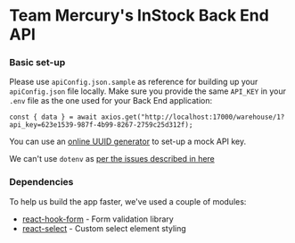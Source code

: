# Team Mercury's InStock Back End API

### Basic set-up

Please use `apiConfig.json.sample` as reference for building up your `apiConfig.json` file locally. Make sure you provide the same `API_KEY` in your `.env` file as the one used for your Back End application:

```
const { data } = await axios.get("http://localhost:17000/warehouse/1?api_key=623e1539-987f-4b99-8267-2759c25d312f);
```

You can use an [online UUID generator](https://www.uuidgenerator.net/version4) to set-up a mock API key.

We can't use `dotenv` as [per the issues described in here](https://github.com/facebook/create-react-app/issues/11756#issuecomment-996464456)

### Dependencies

To help us build the app faster, we've used a couple of modules:

- [react-hook-form](https://react-hook-form.com/) - Form validation library
- [react-select](https://react-select.com/) - Custom select element styling
